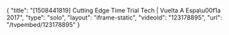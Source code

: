 {
    "title": "[1508441819] Cutting Edge Time Trial Tech | Vuelta A Espa\u00f1a 2017",
    "type": "solo",
    "layout": "iframe-static",
    "videoId": "123178895",
    "url": "\/tvpembed\/123178895"
}